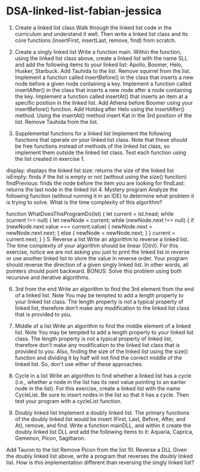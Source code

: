 # DSA-linked-list-fabian-jessica

1. Create a linked list class
Walk through the linked list code in the curriculum and understand it well. Then write a linked list class and its core functions (insertFirst, insertLast, remove, find) from scratch.

2. Create a singly linked list
Write a function main. Within the function, using the linked list class above, create a linked list with the name SLL and add the following items to your linked list: Apollo, Boomer, Helo, Husker, Starbuck.
Add Tauhida to the list.
Remove squirrel from the list.
Implement a function called insertBefore() in the class that inserts a new node before a given node containing a key.
Implement a function called insertAfter() in the class that inserts a new node after a node containing the key.
Implement a function called insertAt() that inserts an item at a specific position in the linked list.
Add Athena before Boomer using your insertBefore() function.
Add Hotdog after Helo using the insertAfter() method.
Using the insertAt() method insert Kat in the 3rd position of the list.
Remove Tauhida from the list.
3. Supplemental functions for a linked list
Implement the following functions that operate on your linked list class. Note that these should be free functions instead of methods of the linked list class, so implement them outside the linked list class. Test each function using the list created in exercise 1.

display: displays the linked list
size: returns the size of the linked list
isEmpty: finds if the list is empty or not (without using the size() function)
findPrevious: finds the node before the item you are looking for
findLast: returns the last node in the linked list
4. Mystery program
Analyze the following function (without running it in an IDE) to determine what problem it is trying to solve. What is the time complexity of this algorithm?

function WhatDoesThisProgramDo(lst) {
    let current = lst.head;
    while (current !== null) {
        let newNode = current;
        while (newNode.next !== null) {
            if (newNode.next.value === current.value) {
                newNode.next = newNode.next.next;
            }
            else {
                newNode = newNode.next;
            }
        }
        current = current.next;
    }
}
5. Reverse a list
Write an algorithm to reverse a linked list. The time complexity of your algorithm should be linear (O(n)). For this exercise, notice we are not asking you just to print the linked list in reverse or use another linked list to store the value in reverse order. Your program should reverse the direction of a given singly linked list. In other words, all pointers should point backward. BONUS: Solve this problem using both recursive and iterative algorithms.

6. 3rd from the end
Write an algorithm to find the 3rd element from the end of a linked list. Note You may be tempted to add a length property to your linked list class. The length property is not a typical property of linked list, therefore don't make any modification to the linked list class that is provided to you.

7. Middle of a list
Write an algorithm to find the middle element of a linked list. Note You may be tempted to add a length property to your linked list class. The length property is not a typical property of linked list, therefore don't make any modification to the linked list class that is provided to you. Also, finding the size of the linked list using the size() function and dividing it by half will not find the correct middle of the linked list. So, don't use either of these approaches.

8. Cycle in a list
Write an algorithm to find whether a linked list has a cycle (i.e., whether a node in the list has its next value pointing to an earlier node in the list). For this exercise, create a linked list with the name CycleList. Be sure to insert nodes in the list so that it has a cycle. Then test your program with a cycleList function.

9. Doubly linked list
Implement a doubly linked list. The primary functions of the doubly linked list would be insert (First, Last, Before, After, and At), remove, and find. Write a function mainDLL, and within it create the doubly linked list DLL and add the following items to it: Aquaria, Caprica, Gemenon, Picon, Sagittaron.

Add Tauron to the list
Remove Picon from the list
10. Reverse a DLL
Given the doubly linked list above, write a program that reverses the doubly linked list. How is this implementation different than reversing the singly linked list?